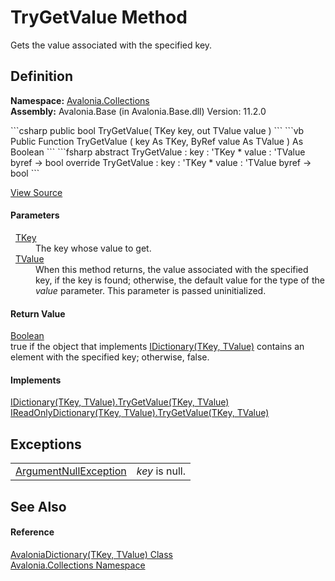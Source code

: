 # TryGetValue Method


Gets the value associated with the specified key.



## Definition
**Namespace:** <a href="N_Avalonia_Collections">Avalonia.Collections</a>  
**Assembly:** Avalonia.Base (in Avalonia.Base.dll) Version: 11.2.0

<Tabs groupId="api-code-preview">
<TabItem value="csharp" label="C#">
```csharp
public bool TryGetValue(
	TKey key,
	out TValue value
)
```
</TabItem>
<TabItem value="vb" label="VB">
```vb
Public Function TryGetValue ( 
	key As TKey,
	<OutAttribute> ByRef value As TValue
) As Boolean
```
</TabItem>
<TabItem value="fsharp" label="F#">
```fsharp
abstract TryGetValue : 
        key : 'TKey * 
        value : 'TValue byref -> bool 
override TryGetValue : 
        key : 'TKey * 
        value : 'TValue byref -> bool 
```
</TabItem>
</Tabs>



<a href="https://github.com/AvaloniaUI/Avalonia/tree/master/src/Avalonia.Base/Collections/AvaloniaDictionary.cs#L179" title="View the source code">View Source</a>



#### Parameters
<dl><dt>  <a href="T_Avalonia_Collections_AvaloniaDictionary_2">TKey</a></dt><dd>The key whose value to get.</dd><dt>  <a href="T_Avalonia_Collections_AvaloniaDictionary_2">TValue</a></dt><dd>When this method returns, the value associated with the specified key, if the key is found; otherwise, the default value for the type of the <em>value</em> parameter. This parameter is passed uninitialized.</dd></dl>

#### Return Value
<a href="https://learn.microsoft.com/dotnet/api/system.boolean" target="_blank" rel="noopener noreferrer">Boolean</a>  
true if the object that implements <a href="https://learn.microsoft.com/dotnet/api/system.collections.generic.idictionary-2" target="_blank" rel="noopener noreferrer">IDictionary(TKey, TValue)</a> contains an element with the specified key; otherwise, false.

#### Implements
<a href="https://learn.microsoft.com/dotnet/api/system.collections.generic.idictionary-2.trygetvalue" target="_blank" rel="noopener noreferrer">IDictionary(TKey, TValue).TryGetValue(TKey, TValue)</a>  
<a href="https://learn.microsoft.com/dotnet/api/system.collections.generic.ireadonlydictionary-2.trygetvalue" target="_blank" rel="noopener noreferrer">IReadOnlyDictionary(TKey, TValue).TryGetValue(TKey, TValue)</a>  


## Exceptions
<table>
<tr>
<td><a href="https://learn.microsoft.com/dotnet/api/system.argumentnullexception" target="_blank" rel="noopener noreferrer">ArgumentNullException</a></td>
<td><em>key</em> is null.</td>
</tr>
</table>

## See Also


#### Reference
<a href="T_Avalonia_Collections_AvaloniaDictionary_2">AvaloniaDictionary(TKey, TValue) Class</a>  
<a href="N_Avalonia_Collections">Avalonia.Collections Namespace</a>  


